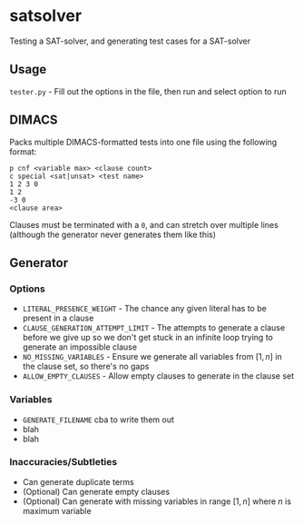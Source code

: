 # satsolver

Testing a SAT-solver, and generating test cases for a SAT-solver

## Usage

`tester.py` - Fill out the options in the file, then run and select option to run

## DIMACS

Packs multiple DIMACS-formatted tests into one file using the following format:
```
p cnf <variable max> <clause count>
c special <sat|unsat> <test name>
1 2 3 0
1 2
-3 0
<clause area>
```

Clauses must be terminated with a `0`, and can stretch over multiple lines (although the generator never generates them like this)

## Generator

### Options
- `LITERAL_PRESENCE_WEIGHT` - The chance any given literal has to be present in a clause
- `CLAUSE_GENERATION_ATTEMPT_LIMIT` - The attempts to generate a clause before we give up so we don't get stuck in an infinite loop trying to generate an impossible clause
- `NO_MISSING_VARIABLES` - Ensure we generate all variables from $[1,n]$ in the clause set, so there's no gaps
- `ALLOW_EMPTY_CLAUSES` - Allow empty clauses to generate in the clause set

### Variables
- `GENERATE_FILENAME` cba to write them out
- blah
- blah

### Inaccuracies/Subtleties

- Can generate duplicate terms
- (Optional) Can generate empty clauses
- (Optional) Can generate with missing variables in range $[1, n]$ where $n$ is maximum variable